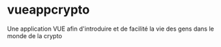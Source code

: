 # vueappcrypto

Une application VUE afin d'introduire et de facilité la vie des gens dans le monde de la crypto